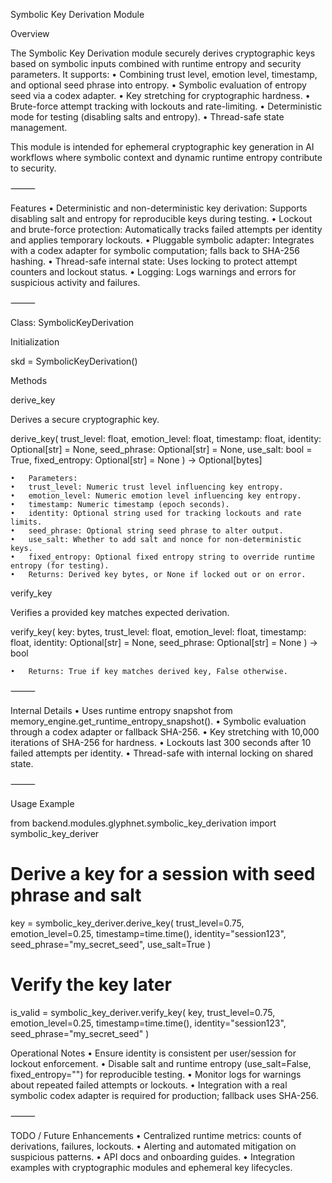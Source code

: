 Symbolic Key Derivation Module

Overview

The Symbolic Key Derivation module securely derives cryptographic keys based on symbolic inputs combined with runtime entropy and security parameters. It supports:
	•	Combining trust level, emotion level, timestamp, and optional seed phrase into entropy.
	•	Symbolic evaluation of entropy seed via a codex adapter.
	•	Key stretching for cryptographic hardness.
	•	Brute-force attempt tracking with lockouts and rate-limiting.
	•	Deterministic mode for testing (disabling salts and entropy).
	•	Thread-safe state management.

This module is intended for ephemeral cryptographic key generation in AI workflows where symbolic context and dynamic runtime entropy contribute to security.

⸻

Features
	•	Deterministic and non-deterministic key derivation: Supports disabling salt and entropy for reproducible keys during testing.
	•	Lockout and brute-force protection: Automatically tracks failed attempts per identity and applies temporary lockouts.
	•	Pluggable symbolic adapter: Integrates with a codex adapter for symbolic computation; falls back to SHA-256 hashing.
	•	Thread-safe internal state: Uses locking to protect attempt counters and lockout status.
	•	Logging: Logs warnings and errors for suspicious activity and failures.

⸻

Class: SymbolicKeyDerivation

Initialization

skd = SymbolicKeyDerivation()

Methods

derive_key

Derives a secure cryptographic key.

derive_key(
    trust_level: float,
    emotion_level: float,
    timestamp: float,
    identity: Optional[str] = None,
    seed_phrase: Optional[str] = None,
    use_salt: bool = True,
    fixed_entropy: Optional[str] = None
) -> Optional[bytes]

	•	Parameters:
	•	trust_level: Numeric trust level influencing key entropy.
	•	emotion_level: Numeric emotion level influencing key entropy.
	•	timestamp: Numeric timestamp (epoch seconds).
	•	identity: Optional string used for tracking lockouts and rate limits.
	•	seed_phrase: Optional string seed phrase to alter output.
	•	use_salt: Whether to add salt and nonce for non-deterministic keys.
	•	fixed_entropy: Optional fixed entropy string to override runtime entropy (for testing).
	•	Returns: Derived key bytes, or None if locked out or on error.

verify_key

Verifies a provided key matches expected derivation.

verify_key(
    key: bytes,
    trust_level: float,
    emotion_level: float,
    timestamp: float,
    identity: Optional[str] = None,
    seed_phrase: Optional[str] = None
) -> bool

	•	Returns: True if key matches derived key, False otherwise.

⸻

Internal Details
	•	Uses runtime entropy snapshot from memory_engine.get_runtime_entropy_snapshot().
	•	Symbolic evaluation through a codex adapter or fallback SHA-256.
	•	Key stretching with 10,000 iterations of SHA-256 for hardness.
	•	Lockouts last 300 seconds after 10 failed attempts per identity.
	•	Thread-safe with internal locking on shared state.

⸻

Usage Example

from backend.modules.glyphnet.symbolic_key_derivation import symbolic_key_deriver

# Derive a key for a session with seed phrase and salt
key = symbolic_key_deriver.derive_key(
    trust_level=0.75,
    emotion_level=0.25,
    timestamp=time.time(),
    identity="session123",
    seed_phrase="my_secret_seed",
    use_salt=True
)

# Verify the key later
is_valid = symbolic_key_deriver.verify_key(
    key,
    trust_level=0.75,
    emotion_level=0.25,
    timestamp=time.time(),
    identity="session123",
    seed_phrase="my_secret_seed"
)

Operational Notes
	•	Ensure identity is consistent per user/session for lockout enforcement.
	•	Disable salt and runtime entropy (use_salt=False, fixed_entropy="") for reproducible testing.
	•	Monitor logs for warnings about repeated failed attempts or lockouts.
	•	Integration with a real symbolic codex adapter is required for production; fallback uses SHA-256.

⸻

TODO / Future Enhancements
	•	Centralized runtime metrics: counts of derivations, failures, lockouts.
	•	Alerting and automated mitigation on suspicious patterns.
	•	API docs and onboarding guides.
	•	Integration examples with cryptographic modules and ephemeral key lifecycles.

    